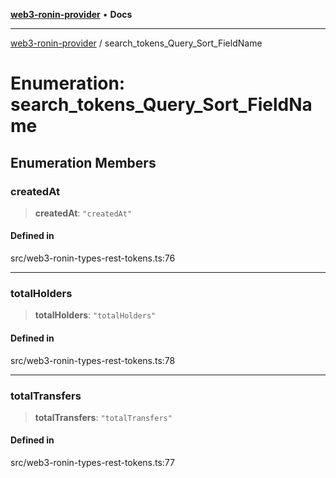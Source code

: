 [**web3-ronin-provider**](../README.md) • **Docs**

***

[web3-ronin-provider](../globals.md) / search\_tokens\_Query\_Sort\_FieldName

# Enumeration: search\_tokens\_Query\_Sort\_FieldName

## Enumeration Members

### createdAt

> **createdAt**: `"createdAt"`

#### Defined in

src/web3-ronin-types-rest-tokens.ts:76

***

### totalHolders

> **totalHolders**: `"totalHolders"`

#### Defined in

src/web3-ronin-types-rest-tokens.ts:78

***

### totalTransfers

> **totalTransfers**: `"totalTransfers"`

#### Defined in

src/web3-ronin-types-rest-tokens.ts:77

